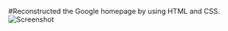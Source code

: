 #Reconstructed the Google homepage by using HTML and CSS.
![Screenshot](https://user-images.githubusercontent.com/70772775/95439722-dbfd4c00-090c-11eb-961c-c6d36478eed4.png)
